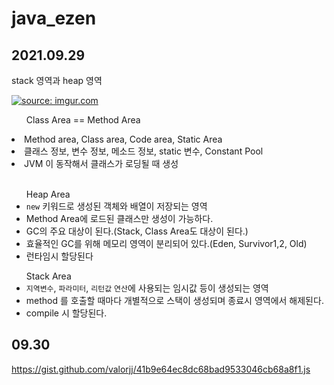# java_ezen

## 2021.09.29



stack 영역과 heap 영역

<a href="https://imgur.com/XEiiO2t"><img src="https://i.imgur.com/XEiiO2t.png" title="source: imgur.com" /></a>

<ul>Class Area == Method Area</ul>
  <li>Method area, Class area, Code area, Static Area</li>
  <li>클래스 정보, 변수 정보, 메소드 정보, static 변수, Constant Pool</li>
  <li>JVM 이 동작해서 클래스가 로딩될 때 생성</li>
  <br>
<ul>Heap Area
  <li> <code>new</code> 키워드로 생성된 객체와 배열이 저장되는 영역</li>
  <li>Method Area에 로드된 클래스만 생성이 가능하다.</li>
  <li>GC의 주요 대상이 된다.(Stack, Class Area도 대상이 된다.)
  </li>
  <li>효율적인 GC를 위해 메모리 영역이 분리되어 있다.(Eden, Survivor1,2, Old)
  </li>
  <li>런타임시 할당된다</li>
</ul>
<ul>Stack Area
  <li> <code>지역변수</code>, <code>파라미터</code>, <code>리턴값</code> <code>연산</code>에 사용되는 임시값 등이 생성되는 영역</li>
  <li> method 를 호출할 때마다 개별적으로 스택이 생성되며 종료시 영역에서 해제된다.</li>
  <li> compile 시 할당된다. </li>
</ul>

## 09.30

https://gist.github.com/valorjj/41b9e64ec8dc68bad9533046cb68a8f1.js
  
